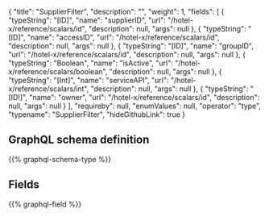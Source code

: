 {
  "title": "SupplierFilter",
  "description": "",
  "weight": 1,
  "fields": [
    {
      "typeString": "[ID]",
      "name": "supplierID",
      "url": "/hotel-x/reference/scalars/id",
      "description": null,
      "args": null
    },
    {
      "typeString": "[ID]",
      "name": "accessID",
      "url": "/hotel-x/reference/scalars/id",
      "description": null,
      "args": null
    },
    {
      "typeString": "[ID]",
      "name": "groupID",
      "url": "/hotel-x/reference/scalars/id",
      "description": null,
      "args": null
    },
    {
      "typeString": "Boolean",
      "name": "isActive",
      "url": "/hotel-x/reference/scalars/boolean",
      "description": null,
      "args": null
    },
    {
      "typeString": "[Int]",
      "name": "serviceAPI",
      "url": "/hotel-x/reference/scalars/int",
      "description": null,
      "args": null
    },
    {
      "typeString": "[ID!]",
      "name": "owner",
      "url": "/hotel-x/reference/scalars/id",
      "description": null,
      "args": null
    }
  ],
  "requireby": null,
  "enumValues": null,
  "operator": "type",
  "typename": "SupplierFilter",
  "hideGithubLink": true
}
## GraphQL schema definition

{{% graphql-schema-type %}}

## Fields

{{% graphql-field %}}
